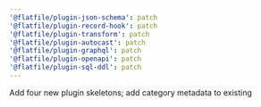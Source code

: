 ```yaml
---
'@flatfile/plugin-json-schema': patch
'@flatfile/plugin-record-hook': patch
'@flatfile/plugin-transform': patch
'@flatfile/plugin-autocast': patch
'@flatfile/plugin-graphql': patch
'@flatfile/plugin-openapi': patch
'@flatfile/plugin-sql-ddl': patch
---
```


Add four new plugin skeletons; add category metadata to existing
